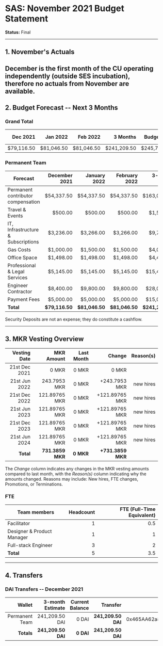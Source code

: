 # SAS: November 2021 Budget Statement

**Status:** Final

---
## 1. November's Actuals

December is the first month of the CU operating independently (outside SES incubation), therefore no actuals from November are available.
---

## 2. Budget Forecast -- Next 3 Months

### Grand Total

|  Dec 2021  |  Jan 2022  |  Feb 2022  |    3 Months    |   Budget Cap   |Total Budget Cap|
| ----------:| ----------:| ----------:| --------------:| --------------:|---------------:|
|  $79,116.50|  $81,046.50|  $81,046.50|     $241,209.50|     $245,737.50|     $282,598.13|

### Permanent Team

| Forecast                                            | December 2021 | January 2022 | February 2022 | 3-month Total |   Budget Cap  |
|-----------------------------------------------------|--------------:|-------------:|--------------:|--------------:|--------------:|
| Permanent contributor compensation                  |     $54,337.50|    $54,337.50|     $54,337.50|    $163,012.50|    $163,012.50|
| Travel & Events                                     |        $500.00|       $500.00|        $500.00|      $1,500.00|      $7,500.00|
| IT, Infrastructure & Subscriptions                  |      $3,236.00|     $3,266.00|      $3,266.00|      $9,768.00|      $4,500.00|
| Gas Costs                                           |      $1,000.00|     $1,500.00|      $1,500.00|      $4,000.00|      $6,000.00|
| Office Space                                        |      $1,498.00|     $1,498.00|      $1,498.00|      $4,494.00|      $4,725.00|
| Professional & Legal Services                       |      $5,145.00|     $5,145.00|      $5,145.00|     $15,435.00|     $15,000.00|
| Engineer Contractor                                 |      $8,400.00|     $9,800.00|      $9,800.00|     $28,000.00|     $30,000.00|
| Payment Fees                                        |      $5,000.00|     $5,000.00|      $5,000.00|     $15,000.00|     $15,000.00|
| **Total**                                           | **$79,116.50**|**$81,046.50**| **$81,046.50**|**$241,209.50**|**$245,737.50**|

Security Deposits are not an expense; they do constitute a cashflow.

---

## 3. MKR Vesting Overview

 
|  Vesting Date         |       MKR Amount | Last Month |        Change |      Reason(s) |
|----------------------:|-----------------:|-----------:|--------------:|---------------:|
|  21st Dec 2021        |       0 MKR      |      0 MKR |   0 MKR       |          |
|  21st Jun 2022        |      243.7953 MKR |      0 MKR |   +243.7953 MKR |      new hires  |
|  21st Dec 2022        |       121.89765 MKR |      0 MKR |   +121.89765 MKR |   new hires |
|  21st Jun 2023        |       121.89765 MKR |      0 MKR |   +121.89765 MKR |      new hires |
|  21st Dec 2023        |       121.89765 MKR |      0 MKR |   +121.89765 MKR |      new hires |
|  21st Jun 2024        |       121.89765 MKR |      0 MKR |   +121.89765 MKR |      new hires |
|  **Total**            | **731.3859 MKR** |  **0 MKR** | **+731.3859 MKR** |                |

The *Change* column indicates any changes in the MKR vesting amounts compared to last month, with the *Reason(s)* column indicating why the amounts changed. Reasons may include: New hires, FTE changes, Promotions, or Terminations.

### FTE

| Team members              |Headcount|FTE (Full-Time Equivalent)|
|---------------------------|--------:|-------------------------:|
| Facilitator               |1        |0.5                       |
| Designer & Product Manager|1        |1                         |
| Full-stack Engineer       |3        |2                         |
| **Total**                 |5        |3.5                       |

---

## 4. Transfers

### DAI Transfers -- December 2021

|             Wallet | 3-month Estimate | Current Balance |         Transfer |                          Multi-sig Address |
|-------------------:|-----------------:|----------------:|-----------------:|-------------------------------------------:|
|     Permanent Team |      241,209.50 DAI |           0 DAI | **241,209.50 DAI** | 0x465AA62a82E220B331f5ECcA697c20E89554B298 |
|     **Totals**     |  **241,209.50 DAI** |       **0 DAI** | **241,209.50 DAI** |                                            |
